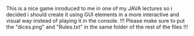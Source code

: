 This is a nice game inroduced to me in one of my JAVA lectures so i decided i should create it using GUI elements in a more interactive and visual way instead of playing it in the console.
!!! Please make sure to put the "dices.png" and "Rules.txt" in the same folder of the rest of the files !!!
